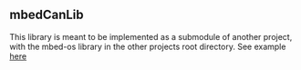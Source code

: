 ## mbedCanLib

This library is meant to be implemented as a submodule of another project, with the mbed-os library in the other projects root directory.
See example [here](https://github.com/supermileage/mbedCanbus)

